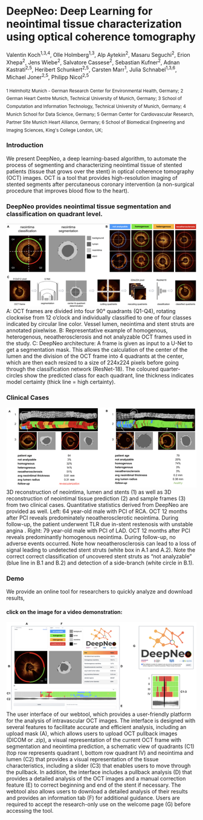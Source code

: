# DeepNeo: Deep Learning for neointimal tissue characterization using optical coherence tomography

Valentin Koch<sup>1,3,4</sup>, Olle Holmberg<sup>1,3</sup>, Alp Aytekin<sup>2</sup>, Masaru Seguchi<sup>2</sup>, Erion Xhepa<sup>2</sup>, Jens Wiebe<sup>2</sup>, Salvatore Cassese<sup>2</sup>, Sebastian Kufner<sup>2</sup>, Adnan Kastrati<sup>2,5</sup>, Heribert Schunkert<sup>2,5</sup>, Carsten Marr<sup>1</sup>, Julia Schnabel<sup>1,3,6</sup>, Michael Joner<sup>2,5</sup>, Philipp Nicol<sup>2,5</sup>

 <sub>
1 Helmholtz Munich - German Research Center for Environmental Health, Germany; 
2 German Heart Centre Munich, Technical University of Munich, Germany; 
3 School of Computation and Information Technology, Technical University of Munich, Germany; 
4 Munich School for Data Science, Germany; 
5 German Center for Cardiovascular Research, Partner Site Munich Heart Alliance, Germany; 
6 School of Biomedical Engineering and Imaging Sciences, King's College London, UK; 
 </sub>

### Introduction
We present DeepNeo, a deep learning-based algorithm, to automate the process of segmenting and characterizing neointimal tissue of stented patients (tissue that grows over the stent) in optical coherence tomography (OCT) images. OCT is a tool that provides high-resolution imaging of stented segments after percutaneous coronary intervention (a non-surgical procedure that improves blood flow to the heart). 

### DeepNeo provides neointimal tissue segmentation and classification on quadrant level.
![DeepNeo overview](media/deepneo_figure1.png?raw=true "DeepNeo overview figure")
A: OCT frames are divided into four 90° quadrants (Q1-Q4), rotating clockwise from 12 o’clock and individually classified to one of four classes indicated by circular line color. Vessel lumen, neointima and stent struts are annotated pixelwise. B: Representative example of homogenous, heterogenous, neoatherosclerosis and not analyzable OCT frames used in the study. C: DeepNeo architecture: A frame is given as input to a U-Net to get a segmentation mask. This allows the calculation of the center of the lumen and the division of the OCT frame into 4 quadrants at the center, which are then each resized to a size of 224x224 pixels before going through the classification network (ResNet-18). The coloured quarter-circles show the predicted class for each quadrant, line thickness indicates model certainty (thick line  = high certainty).

### Clinical Cases
![Clinical Cases](media/deepneo_figure7.png?raw=true "Clinical Cases")
3D reconstruction of neointima, lumen and stents (1) as well as 3D reconstruction of neointimal tissue prediction (2) and sample frames (3) from two clinical cases. Quantitative statistics derived from DeepNeo are provided as well. Left: 64 year-old male with PCI of RCA. OCT 12 months after PCI reveals predominately neoatherosclerotic neointima. During follow-up, the patient underwent TLR due in-stent restenosis with unstable angina . Right: 79 year-old male with PCI of LAD. OCT 12 months after PCI reveals predominantly homogenous neointima. During follow-up, no adverse events occurred. Note how neoatherosclerosis can lead to a loss of signal leading to undetected stent struts (white box in A.1 and A.2). Note the correct correct classification of uncovered stent struts as “not analyzable” (blue line in B.1 and B.2) and detection of a side-branch (white circle in B.1).

### Demo

We provide an online tool for researchers to quickly analyze and download results, 
#### click on the image for a video demonstration:
[![Demo Video](media/deepneo_figure8.png?raw=true)](https://www.youtube.com/watch?v=u5l_Mjlfai4)
The user interface of our webtool, which provides a user-friendly platform for the analysis of intravascular OCT images. The interface is designed with several features to facilitate accurate and efficient analysis, including an upload mask (A), which allows users to upload OCT pullback images (DICOM or .zip), a visual representation of the current OCT frame with segmentation and neointima prediction, a schematic view  of quadrants (C1) (top row represents quadrant I, bottom row quadrant IV) and neointima and lumen (C2) that provides a visual representation of the tissue characteristics, including a slider (C3) that enables users to move through the pullback. In addition, the interface includes a pullback analysis (D) that provides a detailed analysis of the OCT images and a manual correction feature (E) to correct beginning and end of the stent if necessary. The webtool also allows users to download a detailed analysis of their results and provides an information tab (F) for additional guidance. Users are required to accept the research-only use on the welcome page (G) before accessing the tool.





